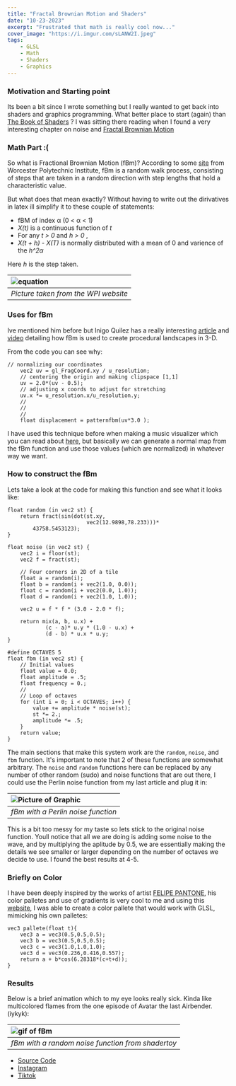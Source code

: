 ```yaml
---
title: "Fractal Brownian Motion and Shaders"
date: "10-23-2023"
excerpt: "Frustrated that math is really cool now..."
cover_image: "https://i.imgur.com/sLANW2I.jpeg"
tags:
    - GLSL
    - Math
    - Shaders
    - Graphics
---
```


### Motivation and Starting point

Its been a bit since I wrote something but I really wanted to get back into shaders and graphics programming. What better place to start (again) than
[The Book of Shaders](https://thebookofshaders.com) ? I was sitting there reading when I found a very interesting chapter on noise and [Fractal Brownian Motion](https://en.wikipedia.org/wiki/Fractional_Brownian_motion)

### Math Part :(

So what is Fractional Brownian Motion (fBm)? According to some [site](https://davis.wpi.edu/~matt/courses/fractals/brownian.html) from Worcester Polytechnic Institute, fBm is a random walk process,
consisting of steps that are taken in a random direction with step lengths that hold a characteristic value.

But what does that mean exactly? Without having to write out the dirivatives in latex ill simplify it to these couple of statements:
- fBM of index  α (0 <  α < 1)
- _X(t)_ is a continuous function of _t_
- For any _t > 0_ and _h > 0_ ,
- _X(t + h) - X(T)_ is normally distributed with a mean of 0 and varience of the _h^2α_

Here _h_ is the step taken.


| ![equation](https://i.imgur.com/VOjl7ZF.png) |
| :------------------------------------------------------------------------------------------- |
| _Picture taken from the WPI website_         |

### Uses for fBm

Ive mentioned him before but Inigo Quilez has a really interesting [article](https://iquilezles.org/articles/morenoise/) and [video](https://www.youtube.com/watch?v=BFld4EBO2RE) detailing how fBm is used to create procedural landscapes in 3-D.

From the code you can see why:
```
// normalizing our coordinates
    vec2 uv = gl_FragCoord.xy / u_resolution;
    // centering the origin and making clipspace [1,1]
    uv = 2.0*(uv - 0.5);
    // adjusting x coords to adjust for stretching
    uv.x *= u_resolution.x/u_resolution.y;
    // 
    // 
    // 
    float displacement = patternfbm(uv*3.0 );
```
I have used this technique before when making a music visualizer which you can read about [here](https://arturovillalobos.dev/blog/workingwiththreejsandshaders), but basically we can generate a normal map from the fBm function and use those values (which are normalized) in whatever way we want.

### How to construct the fBm

Lets take a look at the code for making this function and see what it looks like:

```
float random (in vec2 st) {
    return fract(sin(dot(st.xy,
                         vec2(12.9898,78.233)))*
        43758.5453123);
}

float noise (in vec2 st) {
    vec2 i = floor(st);
    vec2 f = fract(st);

    // Four corners in 2D of a tile
    float a = random(i);
    float b = random(i + vec2(1.0, 0.0));
    float c = random(i + vec2(0.0, 1.0));
    float d = random(i + vec2(1.0, 1.0));

    vec2 u = f * f * (3.0 - 2.0 * f);

    return mix(a, b, u.x) +
            (c - a)* u.y * (1.0 - u.x) +
            (d - b) * u.x * u.y;
}

#define OCTAVES 5
float fbm (in vec2 st) {
    // Initial values
    float value = 0.0;
    float amplitude = .5;
    float frequency = 0.;
    //
    // Loop of octaves
    for (int i = 0; i < OCTAVES; i++) {
        value += amplitude * noise(st);
        st *= 2.;
        amplitude *= .5;
    }
    return value;
}
```
The main sections that make this system work are the `random`, `noise`, and `fbm` function. It's important to note that 2 of these functions are somewhat arbitrary.
The `noise` and `random` functions here can be replaced by any number of other random (sudo) and noise functions that are out there, I could use the Perlin noise function from my last article and plug it in:



| ![Picture of Graphic](https://i.imgur.com/dZj5ZSz.png) |
| :------------------------------------------------------------------------------------------- |
| _fBm with a Perlin noise function_         |


This is a bit too messy for my taste so lets stick to the original noise function. Youll notice that all we are doing is adding some noise to the wave, and by multiplying the aplitude by 0.5, we are essentially making the details we see smaller or larger depending on the number of octaves we decide to use. I found the best results at 4-5.

### Briefly on Color 

I have been deeply inspired by the works of artist [FELIPE PANTONE](https://www.instagram.com/felipepantone/), his color palletes and use of gradients is very cool to me and using this [website](http://dev.thi.ng/gradients/), I was able to create a color pallete that would work with GLSL, mimicking his own palletes:

```
vec3 pallete(float t){
    vec3 a = vec3(0.5,0.5,0.5);
    vec3 b = vec3(0.5,0.5,0.5);
    vec3 c = vec3(1.0,1.0,1.0);
    vec3 d = vec3(0.236,0.416,0.557);
    return a + b*cos(6.28318*(c+t+d));
}
```

### Results

Below is a brief animation which to my eye looks really sick. Kinda like multicolored flames from the one episode of Avatar the last Airbender. (iykyk):

| ![gif of fBm](https://i.imgur.com/PLOhnFR.gif) |
| :------------------------------------------------------------------------------------------- |
| _fBm with a random noise function from shadertoy_         |

- [Source Code](https://github.com/arturovilla/fbm_glsl)
- [Instagram](https://www.instagram.com/reel/CyxO2AfAhdy/)
- [Tiktok](https://www.tiktok.com/@bonbonassesino/video/7293386205306146091?_r=1&_t=8glmhxTWQyA)